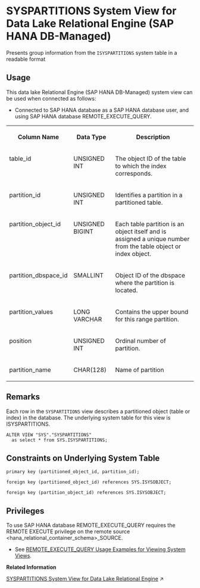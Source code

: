 <!-- loio1c2e04fba3b943e2b6ae23522aad5b5c -->

# SYSPARTITIONS System View for Data Lake Relational Engine \(SAP HANA DB-Managed\)

Presents group information from the `ISYSPARTITIONS` system table in a readable format



## Usage

This data lake Relational Engine \(SAP HANA DB-Managed\) system view can be used when connected as follows:

-   Connected to SAP HANA database as a SAP HANA database user, and using SAP HANA database REMOTE\_EXECUTE\_QUERY.





<table>
<tr>
<th valign="top">

Column Name

</th>
<th valign="top">

Data Type

</th>
<th valign="top">

Description

</th>
</tr>
<tr>
<td valign="top">

table\_id

</td>
<td valign="top">

UNSIGNED INT

</td>
<td valign="top">

The object ID of the table to which the index corresponds.

</td>
</tr>
<tr>
<td valign="top">

partition\_id

</td>
<td valign="top">

UNSIGNED INT

</td>
<td valign="top">

Identifies a partition in a partitioned table.

</td>
</tr>
<tr>
<td valign="top">

partition\_object\_id

</td>
<td valign="top">

UNSIGNED BIGINT

</td>
<td valign="top">

Each table partition is an object itself and is assigned a unique number from the table object or index object.

</td>
</tr>
<tr>
<td valign="top">

partition\_dbspace\_id

</td>
<td valign="top">

SMALLINT

</td>
<td valign="top">

Object ID of the dbspace where the partition is located.

</td>
</tr>
<tr>
<td valign="top">

partition\_values

</td>
<td valign="top">

LONG VARCHAR

</td>
<td valign="top">

Contains the upper bound for this range partition.

</td>
</tr>
<tr>
<td valign="top">

position

</td>
<td valign="top">

UNSIGNED INT

</td>
<td valign="top">

Ordinal number of partition.

</td>
</tr>
<tr>
<td valign="top">

partition\_name

</td>
<td valign="top">

CHAR\(128\)

</td>
<td valign="top">

Name of partition

</td>
</tr>
</table>



<a name="loio1c2e04fba3b943e2b6ae23522aad5b5c__section_ar2_nrj_wrb"/>

## Remarks

Each row in the `SYSPARTITIONS` view describes a partitioned object \(table or index\) in the database. The underlying system table for this view is ISYSPARTITIONS.

```
ALTER VIEW "SYS"."SYSPARTITIONS"
  as select * from SYS.ISYSPARTITIONS;
```



<a name="loio1c2e04fba3b943e2b6ae23522aad5b5c__section_egr_nrj_wrb"/>

## Constraints on Underlying System Table

```
primary key (partitioned_object_id, partition_id);
```

```
foreign key (partitioned_object_id) references SYS.ISYSOBJECT;
```

```
foreign key (partition_object_id) references SYS.ISYSOBJECT;
```



<a name="loio1c2e04fba3b943e2b6ae23522aad5b5c__section_gj1_wy1_4yb"/>

## Privileges

To use SAP HANA database REMOTE\_EXECUTE\_QUERY requires the REMOTE EXECUTE privilege on the remote source <hana\_relational\_container\_schema\>\_SOURCE.

-   See [REMOTE\_EXECUTE\_QUERY Usage Examples for Viewing System Views](https://help.sap.com/docs/SAP_HANA_DATA_LAKE/a898e08b84f21015969fa437e89860c8/ada51c0074354a5f99b60c14cffb653c.html).

**Related Information**  


[SYSPARTITIONS System View for Data Lake Relational Engine](https://help.sap.com/viewer/19b3964099384f178ad08f2d348232a9/2024_3_QRC/en-US/a87f12ff84f210158071ec615c24a7c0.html "Presents group information from the ISYSPARTITIONS system table in a readable format") :arrow_upper_right:

